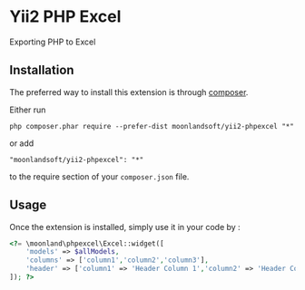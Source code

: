 Yii2 PHP Excel
==============
Exporting PHP to Excel

Installation
------------

The preferred way to install this extension is through [composer](http://getcomposer.org/download/).

Either run

```
php composer.phar require --prefer-dist moonlandsoft/yii2-phpexcel "*"
```

or add

```
"moonlandsoft/yii2-phpexcel": "*"
```

to the require section of your `composer.json` file.


Usage
-----

Once the extension is installed, simply use it in your code by  :

```php
<?= \moonland\phpexcel\Excel::widget([
	'models' => $allModels,
	'columns' => ['column1','column2','column3'],
	'header' => ['column1' => 'Header Column 1','column2' => 'Header Column 2', 'column3' => 'Header Column 3'],
]); ?>
```